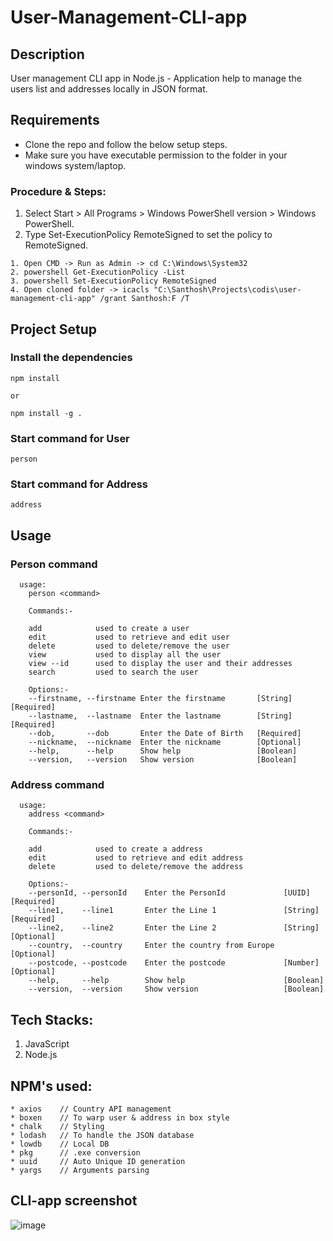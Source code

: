 # User-Management-CLI-app

## Description
User management CLI app in Node.js - Application help to manage the users list and addresses locally in JSON format.

## Requirements
* Clone the repo and follow the below setup steps.
* Make sure you have executable permission to the folder in your windows system/laptop.

### Procedure & Steps:
1. Select Start > All Programs > Windows PowerShell version > Windows PowerShell.
2. Type Set-ExecutionPolicy RemoteSigned to set the policy to RemoteSigned.

```
1. Open CMD -> Run as Admin -> cd C:\Windows\System32
2. powershell Get-ExecutionPolicy -List
3. powershell Set-ExecutionPolicy RemoteSigned
4. Open cloned folder -> icacls "C:\Santhosh\Projects\codis\user-management-cli-app" /grant Santhosh:F /T
```


## Project Setup

### Install the dependencies
```
npm install

or

npm install -g .
```

### Start command for User
```
person
```

### Start command for Address
```
address
```

## Usage

### Person command
```
  usage:
    person <command>

    Commands:-

    add            used to create a user
    edit           used to retrieve and edit user
    delete         used to delete/remove the user
    view           used to display all the user
    view --id      used to display the user and their addresses
    search         used to search the user

    Options:-
    --firstname, --firstname Enter the firstname       [String][Required]
    --lastname,  --lastname  Enter the lastname        [String][Required]
    --dob,       --dob       Enter the Date of Birth   [Required]
    --nickname,  --nickname  Enter the nickname        [Optional]
    --help,      --help      Show help                 [Boolean]
    --version,   --version   Show version              [Boolean]
```

### Address command
```
  usage:
    address <command>

    Commands:-

    add            used to create a address
    edit           used to retrieve and edit address
    delete         used to delete/remove the address

    Options:-
    --personId, --personId    Enter the PersonId             [UUID][Required]
    --line1,    --line1       Enter the Line 1               [String][Required]
    --line2,    --line2       Enter the Line 2               [String][Optional]
    --country,  --country     Enter the country from Europe  [Optional]
    --postcode, --postcode    Enter the postcode             [Number][Optional]
    --help,     --help        Show help                      [Boolean]
    --version,  --version     Show version                   [Boolean]
```

## Tech Stacks:
1. JavaScript
2. Node.js

## NPM's used:
```
* axios    // Country API management
* boxen    // To warp user & address in box style
* chalk    // Styling
* lodash   // To handle the JSON database
* lowdb    // Local DB
* pkg      // .exe conversion
* uuid     // Auto Unique ID generation
* yargs    // Arguments parsing
```

## CLI-app screenshot
![image](https://user-images.githubusercontent.com/49669209/210259752-408d2674-635c-496f-9bfd-1c8c13bef53b.png)
